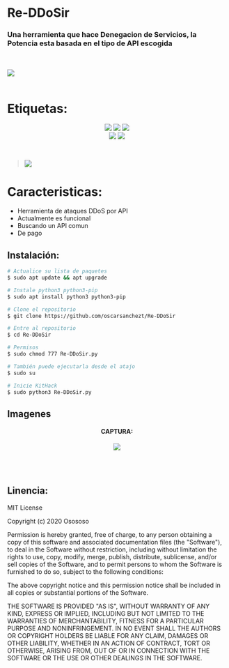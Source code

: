 # Re-DDoSir
<H3>Una herramienta que hace Denegacion de Servicios, la Potencia esta basada en el tipo de API escogida </H3>
<br>
<br>
<img src="https://i.imgur.com/pnhtoHB.jpg">
<br></br>

# Etiquetas:
<div align="center">
  
<img src="https://img.shields.io/badge/Python-3.7-yellow?style=for-the-badge&logo=python"> <img src="https://img.shields.io/badge/Supported%20OS-Linux-orange?style=for-the-badge&logo=linux"> <img src="https://img.shields.io/badge/License-MIT-brightgreen?style=for-the-badge&logo="> <br> <img src="https://i.imgur.com/oS4P9zJ.png"> <img src="https://i.imgur.com/hIFyaeC.png">
  
</div>

<br>

><img src="https://i.imgur.com/iuZg3at.png">

# Caracteristicas:

* Herramienta de ataques DDoS por API
* Actualmente es funcional
* Buscando un API comun 
* De pago

## Instalación: 

```bash
# Actualice su lista de paquetes
$ sudo apt update && apt upgrade

# Instale python3 python3-pip
$ sudo apt install python3 python3-pip

# Clone el repositorio 
$ git clone https://github.com/oscarsanchezt/Re-DDoSir

# Entre al repositorio
$ cd Re-DDoSir

# Permisos
$ sudo chmod 777 Re-DDoSir.py

# También puede ejecutarla desde el atajo
$ sudo su

# Inicie KitHack
$ sudo python3 Re-DDoSir.py

```
## Imagenes

<h4 align='center'>CAPTURA:</h4>
<div align='center'>
<img src="https://i.imgur.com/LcthWmM.png">
</div>

<br>
<br>
<br>


## Linencia:

MIT License

Copyright (c) 2020 Osososo

Permission is hereby granted, free of charge, to any person obtaining a copy
of this software and associated documentation files (the "Software"), to deal
in the Software without restriction, including without limitation the rights
to use, copy, modify, merge, publish, distribute, sublicense, and/or sell
copies of the Software, and to permit persons to whom the Software is
furnished to do so, subject to the following conditions:

The above copyright notice and this permission notice shall be included in all
copies or substantial portions of the Software.

THE SOFTWARE IS PROVIDED "AS IS", WITHOUT WARRANTY OF ANY KIND, EXPRESS OR
IMPLIED, INCLUDING BUT NOT LIMITED TO THE WARRANTIES OF MERCHANTABILITY,
FITNESS FOR A PARTICULAR PURPOSE AND NONINFRINGEMENT. IN NO EVENT SHALL THE
AUTHORS OR COPYRIGHT HOLDERS BE LIABLE FOR ANY CLAIM, DAMAGES OR OTHER
LIABILITY, WHETHER IN AN ACTION OF CONTRACT, TORT OR OTHERWISE, ARISING FROM,
OUT OF OR IN CONNECTION WITH THE SOFTWARE OR THE USE OR OTHER DEALINGS IN THE
SOFTWARE.






